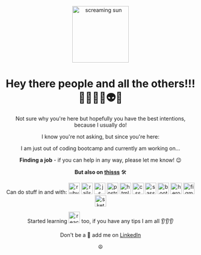   
<p align="center"> <img src='https://user-images.githubusercontent.com/29962880/158429322-371f3989-892f-4636-8365-78ac5bd4082a.gif' alt='screaming sun' width="150" height="150"> </p>

<h1 align="center">  Hey there people and all the others!!! 🐶🐱🐹🐻👽🤖 </h1>

<div align="center">
  Not sure why you're here but hopefully you have the best intentions, because I usually do!


  <p> I know you're not asking, but since you're here: </p>

  I am just out of coding bootcamp and currently am working on...

  **Finding a job** - if you can help in any way, please let me know! 😉

  **But also on [thisss](https://github.com/alexibee/wheelp "Wheelp")** 🛠 

  Can do stuff in and with:
  <img src='https://user-images.githubusercontent.com/29962880/158440611-94e6dffd-d964-4331-a899-433ea4e8457a.svg' alt='ruby' width="30" height="30">
  <img src='https://user-images.githubusercontent.com/29962880/158440596-414aa9ac-b05c-4be8-9226-2d172a030ae7.svg' alt='rails' width="30" height="30">
  <img src='https://user-images.githubusercontent.com/29962880/158440609-4286eea2-fd65-4c15-ab73-5175e58d695e.svg' alt='js' width="30" height="30">
  <img src='https://user-images.githubusercontent.com/29962880/158440598-569c12c4-4707-4753-ac1f-c7a6219f11dc.svg' alt='postresql' width="30" height="30">
  <img src='https://user-images.githubusercontent.com/29962880/158440599-a0f9f61f-0810-4300-9f09-c2d3e9383ffa.svg' alt='html' width="30" height="30">
  <img src='https://user-images.githubusercontent.com/29962880/158440600-e3ad5e2f-2c47-45a8-bf2c-edb83d16b318.svg' alt='css' width="30" height="30">
  <img src='https://user-images.githubusercontent.com/29962880/158440603-29981004-5f66-4d53-8128-243fa0216a2e.svg' alt='sass' width="30" height="30">
  <img src='https://user-images.githubusercontent.com/29962880/158440604-ab79e3b0-15f5-4bc9-bc0b-b5e1d1d402c4.svg' alt='bootstrap' width="30" height="30">
  <img src='https://user-images.githubusercontent.com/29962880/158440597-affbb50d-320b-4c9f-8641-6d70c7c2df08.svg' alt='heroku' width="30" height="30">
  <img src='https://user-images.githubusercontent.com/29962880/158440593-0fc0deb6-5073-4ea9-910e-118c961cd8af.svg' alt='figma' width="30" height="30"> <img src='https://user-images.githubusercontent.com/29962880/158440594-2d9725c7-1b31-4d70-a8a9-6b89c371919b.svg' alt='sketch' width="30" height="30">

  Started learning <img src='https://user-images.githubusercontent.com/29962880/158440607-3337dc91-c8df-4227-a167-611e185ccba6.svg' alt='react' width="30" height="30"> too, if you have any tips I am all 👂👂👂

  Don't be a 👻 add me on [LinkedIn](https://www.linkedin.com/in/aleksejs-brehovs-21177787 "LinkedIn profile") 

  ☮️
 </div>
